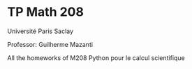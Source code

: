 # TP Math 208

Université Paris Saclay

Professor: Guilherme Mazanti

  All the homeworks of M208 Python pour le calcul scientifique
